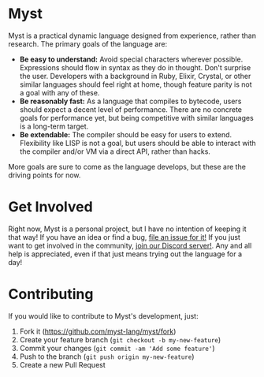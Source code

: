 # Myst

Myst is a practical dynamic language designed from experience, rather than research. The primary goals of the language are:

- **Be easy to understand:** Avoid special characters wherever possible. Expressions should flow in syntax as they do in thought. Don't surprise the user. Developers with a background in Ruby, Elixir, Crystal, or other similar languages should feel right at home, though feature parity is not a goal with any of these.
- **Be reasonably fast:** As a language that compiles to bytecode, users should expect a decent level of performance. There are no concrete goals for performance yet, but being competitive with similar languages is a long-term target.
- **Be extendable:** The compiler should be easy for users to extend. Flexibility like LISP is not a goal, but users should be able to interact with the compiler and/or VM via a direct API, rather than hacks.

More goals are sure to come as the language develops, but these are the driving points for now.


# Get Involved

Right now, Myst is a personal project, but I have no intention of keeping it that way! If you have an idea or find a bug, [file an issue for it!](https://github.com/myst-lang/myst/issues/new) If you just want to get involved in the community, [join our Discord server!](https://discord.me/myst). Any and all help is appreciated, even if that just means trying out the language for a day!


# Contributing

If you would like to contribute to Myst's development, just:

1. Fork it (https://github.com/myst-lang/myst/fork)
2. Create your feature branch (`git checkout -b my-new-feature`)
3. Commit your changes (`git commit -am 'Add some feature'`)
4. Push to the branch (`git push origin my-new-feature`)
5. Create a new Pull Request
